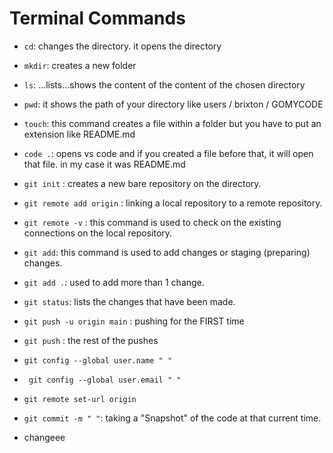 # Terminal Commands

- `cd`: changes the directory. it opens the directory

- `mkdir`: creates a new folder

- `ls`: ...lists...shows the content of the content of the chosen directory

- `pwd`: it shows the path of your directory like users / brixton / GOMYCODE

- `touch`: this command creates a file within a folder but you have to put an extension like README.md

- `code .`: opens vs code and if you created a
  file before that, it will open that file. in my case it was README.md

- `git init` : creates a new bare repository on the directory.

- `git remote add origin` : linking a local repository to a remote repository.

- `git remote -v` : this command is used to check on the existing connections on the local repository.

- `git add`: this command is used to add changes or staging (preparing) changes.

- `git add .`: used to add more than 1 change.

- `git status`: lists the changes that have been made.

- `git push -u origin main` : pushing for the FIRST time
- `git push` : the rest of the pushes

- `git config --global user.name " " `

- ` git config --global user.email " "`

- `git remote set-url origin `

- `git commit -m " "`: taking a "Snapshot" of the code at that current time.
- changeee
